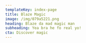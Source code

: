 ```yaml
---
templateKey: index-page
title: Blaze Magic
image: /img/079a5221.png
heading: Blaze da mad magic man
subheading: Yea bra he fo real yo!
cta: Discover magic
---
```

